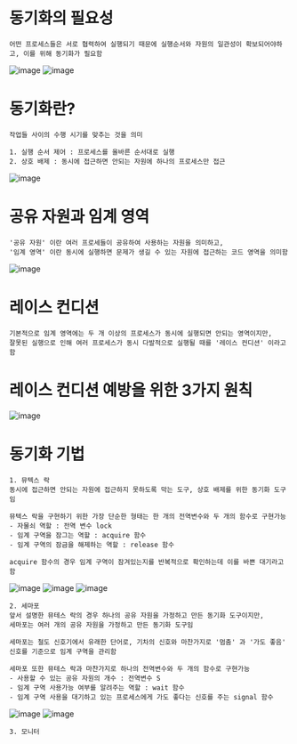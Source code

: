 # 동기화의 필요성
    어떤 프로세스들은 서로 협력하여 실행되기 때문에 실행순서와 자원의 일관성이 확보되어야하고, 이를 위해 동기화가 필요함

![image](https://github.com/user-attachments/assets/a32744f9-8246-4814-9eb5-e9b5789241a6)
![image](https://github.com/user-attachments/assets/29412b44-8364-461b-8b4f-8190b03845e2)

# 동기화란?
    작업들 사이의 수행 시기를 맞추는 것을 의미

    1. 실행 순서 제어 : 프로세스를 올바른 순서대로 실행
    2. 상호 배제 : 동시에 접근하면 안되는 자원에 하나의 프로세스만 접근

![image](https://github.com/user-attachments/assets/14b7164f-2383-47c6-963d-34ce314a319b)

# 공유 자원과 임계 영역
    '공유 자원' 이란 여러 프로세들이 공유하여 사용하는 자원을 의미하고,
    '임계 영역' 이란 동시에 실행하면 문제가 생길 수 있는 자원에 접근하는 코드 영역을 의미함

![image](https://github.com/user-attachments/assets/f1d8070c-9926-4e21-9a86-369fddc89407)

# 레이스 컨디션
    기본적으로 임계 영역에는 두 개 이상의 프로세스가 동시에 실행되면 안되는 영역이지만,  
    잘못된 실행으로 인해 여러 프로세스가 동시 다발적으로 실행될 때를 '레이스 컨디션' 이라고 함

# 레이스 컨디션 예방을 위한 3가지 원칙     
![image](https://github.com/user-attachments/assets/c3f5bb0c-5a5f-4acd-9d4c-986ce4137069)

# 동기화 기법
    1. 뮤텍스 락
    동시에 접근하면 안되는 자원에 접근하지 못하도록 막는 도구, 상호 배제를 위한 동기화 도구임

    뮤텍스 락을 구현하기 위한 가장 단순한 형태는 한 개의 전역변수와 두 개의 함수로 구현가능
    - 자물쇠 역할 : 전역 변수 lock
    - 임계 구역을 잠그는 역할 : acquire 함수
    - 임계 구역의 잠금을 해제하는 역할 : release 함수 

    acquire 함수의 경우 임계 구역이 잠겨있는지를 반복적으로 확인하는데 이를 바쁜 대기라고 함 

![image](https://github.com/user-attachments/assets/54b1328c-6477-459b-bb72-a2c322f7026c)
![image](https://github.com/user-attachments/assets/1ea5f0a2-e72d-48ae-b3bf-65e7b55ef6bd)
![image](https://github.com/user-attachments/assets/fac1adfa-0fcd-4c2a-a764-a1072ee41128)

    2. 세마포    
    앞서 설명한 뮤테스 락의 경우 하나의 공유 자원을 가정하고 만든 동기화 도구이지만,
    세마포는 여러 개의 공유 자원을 가정하고 만든 동기화 도구임

    세마포는 철도 신호기에서 유래한 단어로, 기차의 신호와 마찬가지로 '멈춤' 과 '가도 좋음' 신호를 기준으로 임계 구역을 관리함

    세마포 또한 뮤테스 락과 마찬가지로 하나의 전역변수와 두 개의 함수로 구현가능
    - 사용할 수 있는 공유 자원의 개수 : 전역변수 S
    - 임계 구역 사용가능 여부를 알려주는 역할 : wait 함수
    - 임계 구역 사용을 대기하고 있는 프로세스에게 가도 좋다는 신호를 주는 signal 함수

![image](https://github.com/user-attachments/assets/046ce1ef-5d80-4dce-8333-7a458e746c24)
![image](https://github.com/user-attachments/assets/5f8abcb2-1902-4db9-b309-ba07b898d56d)

    3. 모니터

